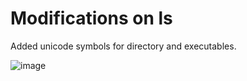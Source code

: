 # Modifications on ls

Added unicode symbols for directory and executables.

![image](https://user-images.githubusercontent.com/6558620/117050812-18175480-ad16-11eb-9d32-ddb9a3d8829e.png)

